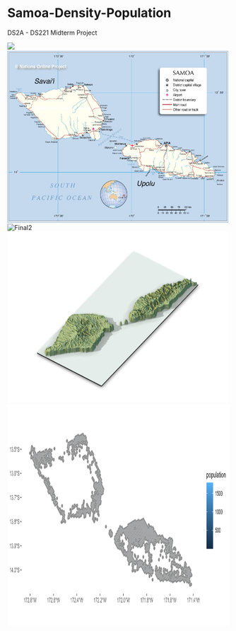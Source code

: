 # Samoa-Density-Population

DS2A - DS221 Midterm Project

<img src="https://github.com/Chris-Gari/Samoa-3D-population-density/blob/main/images/A2%20for%20print.png">
<img src="https://github.com/Chris-Gari/Samoa-3D-population-density/blob/main/data/samoa-map.jpg" alt="Samoa Map" width="500" height="388">

<img src="https://github.com/Chris-Gari/Samoa-3D-population-density/blob/main/images/Final2.png" alt="Final2" width="500" height="388">

<img src="https://github.com/Chris-Gari/Samoa-3D-population-density/blob/main/images/Rplot_mcwhite.png" alt="3D Map" width="500" height="388">

<img src="https://github.com/Chris-Gari/Samoa-3D-population-density/blob/main/images/test_white.png" alt="3D Map" width="1000" height="500">

